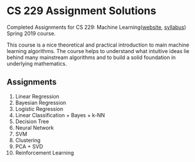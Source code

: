 # CS 229 Assignment Solutions

Completed Assignments for CS 229: Machine Learning([website](https://sites.google.com/site/kaust229machinelearning/), [syllabus](https://academicaffairs.kaust.edu.sa/Courses/Pages/DownloadSyllabus.aspx?Year=2019&Semester=030&Course=00007197&V=I)) Spring 2019 course.

This course is a nice theoretical and practical introduction to main machine learning algorithms. The course helps to understand what intuitive ideas lie behind many mainstream algorithms and to build a solid foundation in underlying mathematics.

## Assignments

1. Linear Regression
2. Bayesian Regression
3. Logistic Regression
4. Linear Classification + Bayes + k-NN
5. Decision Tree
6. Neural  Network
7. SVM
8. Clustering
9. PCA + SVD
10. Reinforcement Learning
